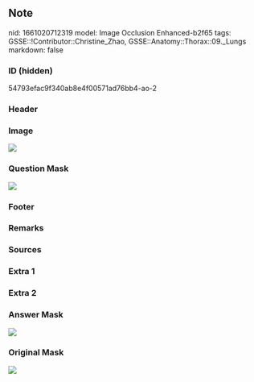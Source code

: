 ## Note
nid: 1661020712319
model: Image Occlusion Enhanced-b2f65
tags: GSSE::!Contributor::Christine_Zhao, GSSE::Anatomy::Thorax::09._Lungs
markdown: false

### ID (hidden)
54793efac9f340ab8e4f00571ad76bb4-ao-2

### Header


### Image
<img src="trachea_diag.gif">

### Question Mask
<img src="54793efac9f340ab8e4f00571ad76bb4-ao-2-Q.svg">

### Footer


### Remarks


### Sources


### Extra 1


### Extra 2


### Answer Mask
<img src="54793efac9f340ab8e4f00571ad76bb4-ao-2-A.svg">

### Original Mask
<img src="54793efac9f340ab8e4f00571ad76bb4-ao-O.svg">
